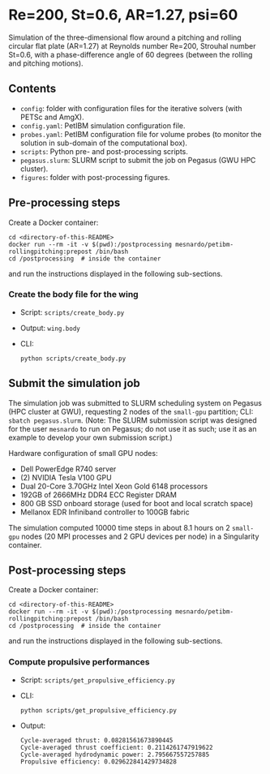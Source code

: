 # Re=200, St=0.6, AR=1.27, psi=60

Simulation of the three-dimensional flow around a pitching and rolling circular flat plate (AR=1.27) at Reynolds number Re=200, Strouhal number St=0.6, with a phase-difference angle of 60 degrees (between the rolling and pitching motions).

## Contents

* `config`: folder with configuration files for the iterative solvers (with PETSc and AmgX).
* `config.yaml`: PetIBM simulation configuration file.
* `probes.yaml`: PetIBM configuration file for volume probes (to monitor the solution in sub-domain of the computational box).
* `scripts`: Python pre- and post-processing scripts.
* `pegasus.slurm`: SLURM script to submit the job on Pegasus (GWU HPC cluster).
* `figures`: folder with post-processing figures.

## Pre-processing steps

Create a Docker container:

```shell
cd <directory-of-this-README>
docker run --rm -it -v $(pwd):/postprocessing mesnardo/petibm-rollingpitching:prepost /bin/bash
cd /postprocessing  # inside the container
```

and run the instructions displayed in the following sub-sections.

### Create the body file for the wing

* Script: `scripts/create_body.py`
* Output: `wing.body`
* CLI:

  ```shell
  python scripts/create_body.py
  ```

## Submit the simulation job

The simulation job was submitted to SLURM scheduling system on Pegasus (HPC cluster at GWU), requesting 2 nodes of the `small-gpu` partition; CLI: `sbatch pegasus.slurm`.
(Note: The SLURM submission script was designed for the user `mesnardo` to run on Pegasus; do not use it as such; use it as an example to develop your own submission script.)

Hardware configuration of small GPU nodes:

* Dell PowerEdge R740 server
* (2) NVIDIA Tesla V100 GPU
* Dual 20-Core 3.70GHz Intel Xeon Gold 6148 processors
* 192GB of 2666MHz DDR4 ECC Register DRAM
* 800 GB SSD onboard storage (used for boot and local scratch space)
* Mellanox EDR Infiniband controller to 100GB fabric

The simulation computed 10000 time steps in about 8.1 hours on 2 `small-gpu` nodes (20 MPI processes and 2 GPU devices per node) in a Singularity container.

## Post-processing steps

Create a Docker container:

```shell
cd <directory-of-this-README>
docker run --rm -it -v $(pwd):/postprocessing mesnardo/petibm-rollingpitching:prepost /bin/bash
cd /postprocessing  # inside the container
```

and run the instructions displayed in the following sub-sections.

### Compute propulsive performances

* Script: `scripts/get_propulsive_efficiency.py`
* CLI:

  ```shell
  python scripts/get_propulsive_efficiency.py
  ```

* Output:

  ```ascii
  Cycle-averaged thrust: 0.08281561673890445
  Cycle-averaged thrust coefficient: 0.2114261747919622
  Cycle-averaged hydrodynamic power: 2.795667557257885
  Propulsive efficiency: 0.029622841429734828
  ```

